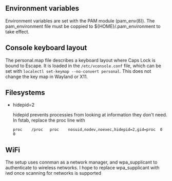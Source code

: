 Environment variables
---------------------
Environment variables are set with the PAM module (pam\_env(8)).
The pam\_environment file must be coppied to ${HOME}/.pam\_environment to take effect.


Console keyboard layout
-----------------------
The personal.map file describes a keyboard layout where Caps Lock is bound to Escape.
It is loaded in the `/etc/vconsole.conf` file, which can be set with `localectl set-keymap --no-convert personal`.
This does not change the key map in Wayland or X11.


Filesystems
-----------
- hidepid=2 

    hidepid prevents processies from looking at information they don't need.
    In fstab, replace the proc line with
    ```
    proc	/proc	proc	nosuid,nodev,noexec,hidepid=2,gid=proc	0	0
    ```

WiFi
----
The setup uses connman as a network manager, and wpa\_supplicant to authenticate to wireless networks.
I hope to replace wpa\_supplicant with iwd once scanning for networks is supported
